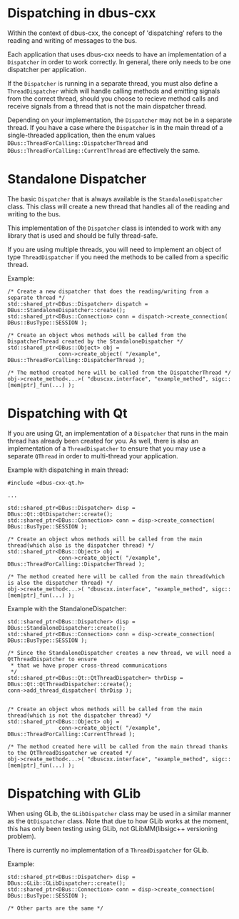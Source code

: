 Dispatching in dbus-cxx
===

Within the context of dbus-cxx, the concept of 'dispatching' refers
to the reading and writing of messages to the bus.

Each application that uses dbus-cxx needs to have an implementation
of a `Dispatcher` in order to work correctly.  In general, there
only needs to be one dispatcher per application.

If the `Dispatcher` is running in a separate thread, you must also
define a `ThreadDispatcher` which will handle calling methods and
emitting signals from the correct thread, should you choose to recieve
method calls and receive signals from a thread that is not the main
dispatcher thread.

Depending on your implementation, the `Dispatcher` may not be in a
separate thread.  If you have a case where the `Dispatcher` is in
the main thread of a single-threaded application, then the enum values
`DBus::ThreadForCalling::DispatcherThread` and
`DBus::ThreadForCalling::CurrentThread` are effectively the same.

# Standalone Dispatcher

The basic `Dispatcher` that is always available is the
`StandaloneDispatcher` class.  This class will create a new thread
that handles all of the reading and writing to the bus.

This implementation of the `Dispatcher` class is intended to work
with any library that is used and should be fully thread-safe.

If you are using multiple threads, you will need to implement
an object of type `ThreadDispatcher` if you need the methods to
be called from a specific thread.

Example:

```
/* Create a new dispatcher that does the reading/writing from a separate thread */
std::shared_ptr<DBus::Dispatcher> dispatch = DBus::StandaloneDispatcher::create();
std::shared_ptr<DBus::Connection> conn = dispatch->create_connection( DBus::BusType::SESSION );

/* Create an object whos methods will be called from the DispatcherThread created by the StandaloneDispatcher */
std::shared_ptr<DBus::Object> obj =
                conn->create_object( "/example", DBus::ThreadForCalling::DispatcherThread );

/* The method created here will be called from the DispatcherThread */
obj->create_method<...>( "dbuscxx.interface", "example_method", sigc::[mem|ptr]_fun(...) );
```

# Dispatching with Qt

If you are using Qt, an implementation of a `Dispatcher` that runs in the main thread
has already been created for you.  As well, there is also an implementation of a
`ThreadDispatcher` to ensure that you may use a separate `QThread` in order to
multi-thread your application.

Example with dispatching in main thread:

```
#include <dbus-cxx-qt.h>

...

std::shared_ptr<DBus::Dispatcher> disp = DBus::Qt::QtDispatcher::create();
std::shared_ptr<DBus::Connection> conn = disp->create_connection( DBus::BusType::SESSION );

/* Create an object whos methods will be called from the main thread(which also is the dispatcher thread) */
std::shared_ptr<DBus::Object> obj =
                conn->create_object( "/example", DBus::ThreadForCalling::DispatcherThread );

/* The method created here will be called from the main thread(which is also the dispatcher thread) */
obj->create_method<...>( "dbuscxx.interface", "example_method", sigc::[mem|ptr]_fun(...) );
```

Example with the StandaloneDispatcher:

```
std::shared_ptr<DBus::Dispatcher> disp = DBus::StandaloneDispatcher::create();
std::shared_ptr<DBus::Connection> conn = disp->create_connection( DBus::BusType::SESSION );

/* Since the StandaloneDispatcher creates a new thread, we will need a QtThreadDispatcher to ensure
 * that we have proper cross-thread communications
 */
std::shared_ptr<DBus::Qt::QtThreadDispatcher> thrDisp = DBus::Qt::QtThreadDispatcher::create();
conn->add_thread_dispatcher( thrDisp );


/* Create an object whos methods will be called from the main thread(which is not the dispatcher thread) */
std::shared_ptr<DBus::Object> obj =
                conn->create_object( "/example", DBus::ThreadForCalling::CurrentThread );

/* The method created here will be called from the main thread thanks to the QtThreadDispatcher we created */
obj->create_method<...>( "dbuscxx.interface", "example_method", sigc::[mem|ptr]_fun(...) );
```

# Dispatching with GLib

When using GLib, the `GLibDispatcher` class may be used in a similar manner as the
`QtDispatcher` class.  Note that due to how GLib works at the moment, this has only
been testing using GLib, not GLibMM(libsigc++ versioning problem).

There is currently no implementation of a `ThreadDispatcher` for GLib.

Example:

```
std::shared_ptr<DBus::Dispatcher> disp = DBus::GLib::GLibDispatcher::create();
std::shared_ptr<DBus::Connection> conn = disp->create_connection( DBus::BusType::SESSION );

/* Other parts are the same */
```
